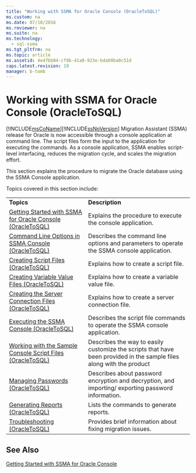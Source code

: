 ```yaml
---
title: "Working with SSMA for Oracle Console (OracleToSQL)"
ms.custom: na
ms.date: 07/18/2016
ms.reviewer: na
ms.suite: na
ms.technology: 
  - sql-ssma
ms.tgt_pltfrm: na
ms.topic: article
ms.assetid: 4e47bb04-cf9b-41a0-923e-bdab9ba0c51d
caps.latest.revision: 19
manager: b-tomb
---
```

# Working with SSMA for Oracle Console (OracleToSQL)
[!INCLUDE[msCoName](../content/includes/msCoName_md.md)][!INCLUDE[ssNoVersion](../content/includes/ssNoVersion_md.md)] Migration Assistant (SSMA) release for Oracle is now accessible through a console application at command line. The script files form the input to the application for executing the commands. As a console application, SSMA enables script-level interfacing, reduces the migration cycle, and scales the migration effort.  
  
This section explains the procedure to migrate the Oracle database using the SSMA Console application.  
  
Topics covered in this section include:  
  
|||  
|-|-|  
|**Topics**|**Description**|  
|[Getting Started with SSMA  for Oracle Console &#40;OracleToSQL&#41;](../content/Getting-Started-with-SSMA--for-Oracle-Console--OracleToSQL-.md)|Explains the procedure to execute the console application.|  
|[Command Line Options in SSMA Console &#40;OracleToSQL&#41;](../content/Command-Line-Options-in-SSMA-Console--OracleToSQL-.md)|Describes the command line options and parameters to operate the SSMA console application.|  
|[Creating Script Files &#40;OracleToSQL&#41;](../content/Creating-Script-Files--OracleToSQL-.md)|Explains how to create a script file.|  
|[Creating Variable Value Files &#40;OracleToSQL&#41;](../content/Creating-Variable-Value-Files--OracleToSQL-.md)|Explains how to create a variable value file.|  
|[Creating the Server Connection Files &#40;OracleToSQL&#41;](../content/Creating-the-Server-Connection-Files--OracleToSQL-.md)|Explains how to create a server connection file.|  
|[Executing the SSMA Console &#40;OracleToSQL&#41;](../content/Executing-the-SSMA-Console--OracleToSQL-.md)|Describes the script file commands to operate the SSMA console application.|  
|[Working with the Sample Console Script Files &#40;OracleToSQL&#41;](../content/Working-with-the-Sample-Console-Script-Files--OracleToSQL-.md)|Describes the way to easily customize the scripts that have been provided in the sample files along with the product|  
|[Managing Passwords &#40;OracleToSQL&#41;](../content/Managing-Passwords--OracleToSQL-.md)|Describes about password encryption and decryption, and importing/ exporting password information.|  
|[Generating Reports &#40;OracleToSQL&#41;](../content/Generating-Reports--OracleToSQL-.md)|Lists the commands to generate reports.|  
|[Troubleshooting &#40;OracleToSQL&#41;](../content/Troubleshooting--OracleToSQL-.md)|Provides brief information about fixing migration issues.|  
  
## See Also  
[Getting Started with SSMA for Oracle Console](assetId:///667a5e4a-6848-4973-a72d-1287f64718ac)  
  
